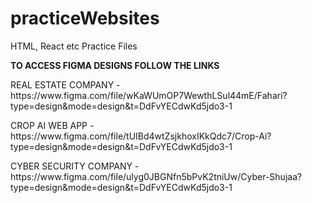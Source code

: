 # practiceWebsites
HTML, React etc Practice Files

**TO ACCESS FIGMA DESIGNS FOLLOW THE LINKS**
<p>REAL ESTATE COMPANY - https://www.figma.com/file/wKaWUmOP7WewthLSul44mE/Fahari?type=design&mode=design&t=DdFvYECdwKd5jdo3-1</p>
<p>CROP AI WEB APP - https://www.figma.com/file/tUIBd4wtZsjkhoxIKkQdc7/Crop-Ai?type=design&mode=design&t=DdFvYECdwKd5jdo3-1</p>
<p>CYBER SECURITY COMPANY - https://www.figma.com/file/ulyg0JBGNfn5bPvK2tniUw/Cyber-Shujaa?type=design&mode=design&t=DdFvYECdwKd5jdo3-1</p>
